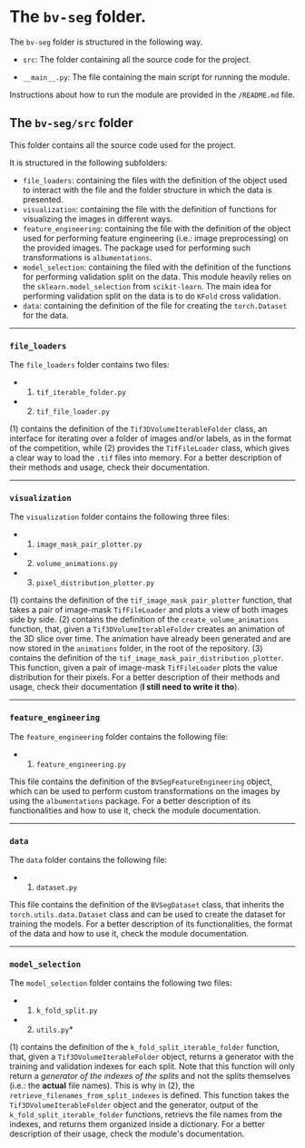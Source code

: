 # The `bv-seg` folder.

The `bv-seg` folder is structured in the following way.

* `src`: The folder containing all the source code for the project.

* `__main__.py`: The file containing the main script for running the module.

Instructions about how to run the module are provided in the `/README.md` file.

## The `bv-seg/src` folder

This folder contains all the source code used for the project.

It is structured in the following subfolders:

* `file_loaders`: containing the files with the definition of the object used to interact with the file and the folder structure in which the data is presented.
* `visualization`: containing the file with the definition of functions for visualizing the images in different ways.
* `feature_engineering`: containing the file with the definition of the object used for performing feature engineering (i.e.: image preprocessing) on the provided images. The package used for performing such transformations is `albumentations`.
* `model_selection`: containing the filed with the definition of the functions for performing validation split on the data. This module heavily relies on the `sklearn.model_selection` from `scikit-learn`. The main idea for performing validation split on the data is to do `KFold` cross validation.
* `data`: containing the definition of the file for creating the `torch.Dataset` for the data.

---

### `file_loaders`

The `file_loaders` folder contains two files:

* 1) `tif_iterable_folder.py`
* 2) `tif_file_loader.py`

(1) contains the definition of the `Tif3DVolumeIterableFolder` class, an interface for iterating over a folder of images and/or labels, as in the format of the competition, while (2) provides the `TifFileLoader` class, which gives a clear way to load the `.tif` files into memory. For a better description of their methods and usage, check their documentation.

---

### `visualization`

The `visualization` folder contains the following three files:

* 1) `image_mask_pair_plotter.py`
* 2) `volume_animations.py`
* 3) `pixel_distribution_plotter.py`

(1) contains the definition of the `tif_image_mask_pair_plotter` function, that takes a pair of image-mask `TifFileLoader` and plots a view of both images side by side. (2) contains the definition of the `create_volume_animations` function, that, given a `Tif3DVolumeIterableFolder` creates an animation of the 3D slice over time. The animation have already been generated and are now stored in the `animations` folder, in the root of the repository. (3) contains the definition of the `tif_image_mask_pair_distribution_plotter`. This function, given a pair of image-mask `TifFileLoader` plots the value distribution for their pixels. For a better description of their methods and usage, check their documentation (**I still need to write it tho**).

---

### `feature_engineering`


The `feature_engineering` folder contains the following file:

* 1) `feature_engineering.py`

This file contains the definition of the `BVSegFeatureEngineering` object, which can be used to perform custom transformations on the images by using the `albumentations` package. For a better description of its functionalities and how to use it, check the module documentation.

---

### `data`

The `data` folder contains the following file:

* 1) `dataset.py`

This file contains the definition of the `BVSegDataset` class, that inherits the `torch.utils.data.Dataset` class and can be used to create the dataset for training the models. For a better description of its functionalities, the format of the data and how to use it, check the module documentation.

---

### `model_selection`

The `model_selection` folder contains the following two files:

* 1) `k_fold_split.py`
* 2) `utils.py`*

(1) contains the definition of the `k_fold_split_iterable_folder` function, that, given  a `Tif3DVolumeIterableFolder` object, returns a generator with the training and validation indexes for each split. Note that this function will only return a *generator  of the indexes of the splits* and not the splits themselves (i.e.: the **actual** file names). This is why in (2), the `retrieve_filenames_from_split_indexes` is defined. This function takes the `Tif3DVolumeIterableFolder` object and the generator, output of the `k_fold_split_iterable_folder` functions, retrievs the file names from the indexes, and returns them organized inside a dictionary. For a better description of their usage, check the module's documentation.
